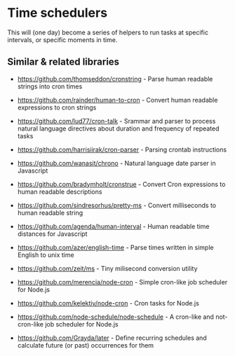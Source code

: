 
# Time schedulers

This will (one day) become a series of helpers to run tasks at specific intervals, or specific moments in time.

## Similar & related libraries

* https://github.com/thomseddon/cronstring - Parse human readable strings into cron times
* https://github.com/rainder/human-to-cron - Convert human readable expressions to cron strings
* https://github.com/lud77/cron-talk - Srammar and parser to process natural language directives about duration and frequency of repeated tasks
* https://github.com/harrisiirak/cron-parser - Parsing crontab instructions
* https://github.com/wanasit/chrono - Natural language date parser in Javascript

* https://github.com/bradymholt/cronstrue - Convert Cron expressions to human readable descriptions
* https://github.com/sindresorhus/pretty-ms - Convert milliseconds to human readable string
* https://github.com/agenda/human-interval - Human readable time distances for Javascript

* https://github.com/azer/english-time - Parse times written in simple English to unix time
* https://github.com/zeit/ms - Tiny milisecond conversion utility

* https://github.com/merencia/node-cron - Simple cron-like job scheduler for Node.js
* https://github.com/kelektiv/node-cron - Cron tasks for Node.js
* https://github.com/node-schedule/node-schedule - A cron-like and not-cron-like job scheduler for Node.js
* https://github.com/Grayda/later - Define recurring schedules and calculate future (or past) occurrences for them
